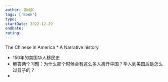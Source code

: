 ```yaml
---
author: 张纯如
tags: ['Book']
type: 
startDate: 2022-12-29
endDate:
rating: 
---
```


The Chinese in America * A Narrative history 




- 150年的美国华人移民史 
- 解答两个问题：为什么那个时候会有这么多人离开中国？华人到美国后是怎么过日子的？
- 

















